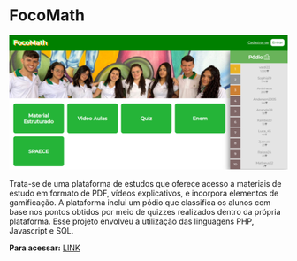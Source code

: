 # FocoMath

![](focomath.png)

Trata-se de uma plataforma de estudos que oferece acesso a materiais de estudo em formato de PDF, vídeos explicativos, e incorpora elementos de gamificação. A plataforma inclui um pódio que classifica os alunos com base nos pontos obtidos por meio de quizzes realizados dentro da própria plataforma. Esse projeto envolveu a utilização das linguagens PHP, Javascript e SQL.

**Para acessar:** [LINK]([http://.rf.gd/](http://focomath.rf.gd/)http://focomath.rf.gd/) 
